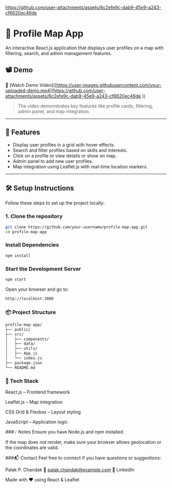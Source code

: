 https://github.com/user-attachments/assets/6c2efe9c-dab9-45e9-a243-cf6620ec46de


# 👤 Profile Map App

An interactive React.js application that displays user profiles on a map with filtering, search, and admin management features.

## 📽 Demo

🎥 [Watch Demo Video]([https://user-images.githubusercontent.com/your-uploaded-demo.mp4](https://github.com/user-attachments/assets/6c2efe9c-dab9-45e9-a243-cf6620ec46de
))

> The video demonstrates key features like profile cards, filtering, admin panel, and map integration.

---

## 🚀 Features

- Display user profiles in a grid with hover effects.
- Search and filter profiles based on skills and interests.
- Click on a profile to view details or show on map.
- Admin panel to add new user profiles.
- Map integration using Leaflet.js with real-time location markers.

---

## 🛠 Setup Instructions

Follow these steps to set up the project locally:

### 1. Clone the repository

```bash
git clone https://github.com/your-username/profile-map-app.git
cd profile-map-app
```
### Install Dependencies
```bash
npm install
```
### Start the Development Server
```bash
npm start
```
Open your browser and go to:
```bash
http://localhost:3000
```
### 📦 Project Structure
```bash
profile-map-app/
├── public/
├── src/
│   ├── components/
│   ├── data/
│   ├── utils/
│   ├── App.js
│   └── index.js
├── package.json
└── README.md
```
### 🧰 Tech Stack
React.js – Frontend framework

Leaflet.js – Map integration

CSS Grid & Flexbox – Layout styling

JavaScript – Application logic

###💡 Notes
Ensure you have Node.js and npm installed.

If the map does not render, make sure your browser allows geolocation or the coordinates are valid.

###📬 Contact
Feel free to connect if you have questions or suggestions:

Palak P. Chandak
📧 palak.chandak@example.com
🔗 LinkedIn

Made with ❤️ using React & Leaflet
